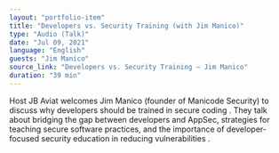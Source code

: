 ```yaml
---
layout: "portfolio-item"
title: "Developers vs. Security Training (with Jim Manico)"
type: "Audio (Talk)"
date: "Jul 09, 2021"
language: "English"
guests: "Jim Manico"
source_link: "Developers vs. Security Training – Jim Manico"
duration: "39 min"
---
```


Host JB Aviat welcomes Jim Manico (founder of Manicode Security) to discuss why developers should be trained in secure coding . They talk about bridging the gap between developers and AppSec, strategies for teaching secure software practices, and the importance of developer-focused security education in reducing vulnerabilities .
